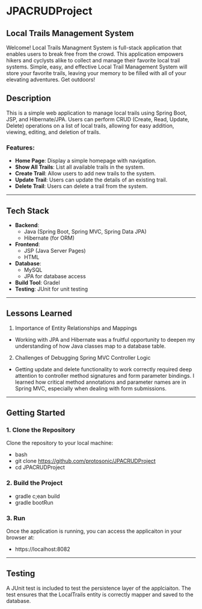 # JPACRUDProject
## Local Trails Management System
Welcome! Local Trails Managment System is full-stack application that enables users to break free from the crowd. This application empowers hikers and cyclysts alike to collect and manage their favorite local trail systems. Simple, easy, and effective Local Trail Management System will store your favorite trails, leaving your memory to be filled with all of your elevating adventures. Get outdoors!

## Description
This is a simple web application to manage local trails using Spring Boot, JSP, and Hibernate/JPA. Users can perform CRUD (Create, Read, Update, Delete) operations on a list of local trails, allowing for easy addition, viewing, editing, and deletion of trails.

### Features:
- **Home Page**: Display a simple homepage with navigation.
- **Show All Trails**: List all available trails in the system.
- **Create Trail**: Allow users to add new trails to the system.
- **Update Trail**: Users can update the details of an existing trail.
- **Delete Trail**: Users can delete a trail from the system.

---

## Tech Stack

- **Backend**: 
  - Java (Spring Boot, Spring MVC, Spring Data JPA)
  - Hibernate (for ORM)
- **Frontend**: 
  - JSP (Java Server Pages)
  - HTML
- **Database**: 
  - MySQL
  - JPA for database access
- **Build Tool**: Gradel
- **Testing**: JUnit for unit testing

---

## Lessons Learned
1. Importance of Entity Relationships and Mappings
  - Working with JPA and Hibernate was a fruitful opportunity to deepen my understanding of how Java classes map to a database table.
2. Challenges of Debugging Spring MVC Controller Logic
  -  Getting update and delete functionality to work correctly required deep attention to controller method signatures and form parameter bindings. I learned how critical method annotations and parameter names are in Spring MVC, especially when dealing with form submissions.


---
## Getting Started

### 1. Clone the Repository
Clone the repository to your local machine:
- bash
- git clone https://github.com/protosonic/JPACRUDProject
- cd JPACRUDProject
### 2. Build the Project
- gradle c;ean build
- gradle bootRun
### 3. Run
Once the application is running, you can access the applicaiton in your browser at:
- https://localhost:8082

---

## Testing
A JUnit test is included to test the persistence layer of the applciaiton. The test ensures that the LocalTrails entity is correctly mapper and saved to the database.



